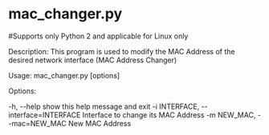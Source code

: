 # mac_changer.py
#Supports only Python 2 and applicable for Linux only

Description: This program is used to modify the MAC Address of the desired network interface (MAC Address Changer)

Usage: mac_changer.py [options]

Options:

  -h, --help            show this help message and exit
  -i INTERFACE, --interface=INTERFACE
                        Interface to change its MAC Address
  -m NEW_MAC, --mac=NEW_MAC
                        New MAC Address
